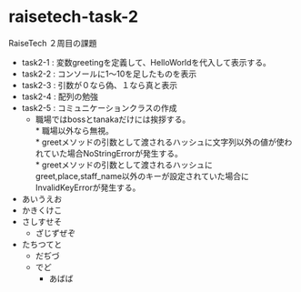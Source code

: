 # raisetech-task-2
RaiseTech ２周目の課題
* task2-1 : 変数greetingを定義して、HelloWorldを代入して表示する。
* task2-2 : コンソールに1〜10を足したものを表示
* task2-3 : 引数が０なら偽、１なら真と表示
* task2-4 : 配列の勉強
* task2-5 : コミュニケーションクラスの作成
   * 職場ではbossとtanakaだけには挨拶する。  
                    * 職場以外なら無視。  
                    * greetメソッドの引数として渡されるハッシュに文字列以外の値が使われていた場合NoStringErrorが発生する。  
                    * greetメソッドの引数として渡されるハッシュにgreet,place,staff_name以外のキーが設定されていた場合にInvalidKeyErrorが発生する。
* あいうえお
* かきくけこ
* さしすせそ
   * ざじずぜぞ
* たちつてと
   * だぢづ
   * でど
     * あばば

